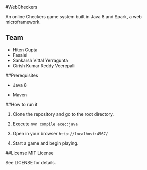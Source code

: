 #WebCheckers

An online Checkers game system built in Java 8 and Spark, a web
microframework.

## Team

- Hiten Gupta   
- Fasaiel 
-  Sankarsh Vittal Yerragunta
- Girish Kumar Reddy Veerepalli

##Prerequisites

- Java 8

- Maven


##How to run it

1. Clone the repository and go to the root directory.

2. Execute `mvn compile exec:java`

3. Open in your browser `http://localhost:4567/`

4. Start a game and begin playing.


##License
MIT License

See LICENSE for details.
